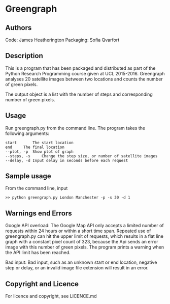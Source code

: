 Greengraph
======================

Authors
--------
Code: James Heatherington
Packaging: Sofia Qvarfort

Description
------------
This is a program that has been packaged and distributed as part of the Python Research Programming course given at UCL 2015-2016.
Greengraph analyses 20 satellite images between two locations and counts the number of green pixels.

The output object is a list with the number of steps and corresponding number of green pixels.

Usage
------
Run greengraph.py from the command line. The program takes the following arguments:

	start 		The start location
	end		The final location
	--plot, -p	Show plot of graph
	--steps, -s 	Change the step size, or number of satellite images
	--delay, -d	Input delay in seconds before each request



Sample usage
-------------
From the command line, input

	>> python greengraph.py London Manchester -p -s 30 -d 1


Warnings end Errors
----------------------
Google API overload: The Google Map API only accepts a limited number of requests within 24 hours or within a short time span. 
Repeated use of greengraph.py can hit the upper limit of requests, which results in a flat line graph with a constant pixel count of 323, because the Api sends an error image with this number of green pixels.
The program prints a warning when the API limit has been reached. 

Bad input: Bad input, such as an unknown start or end location, negative step or delay, or an invalid image file extension will result in an error. 


Copyright and Licence
-----------------------
For licence and copyright, see LICENCE.md
